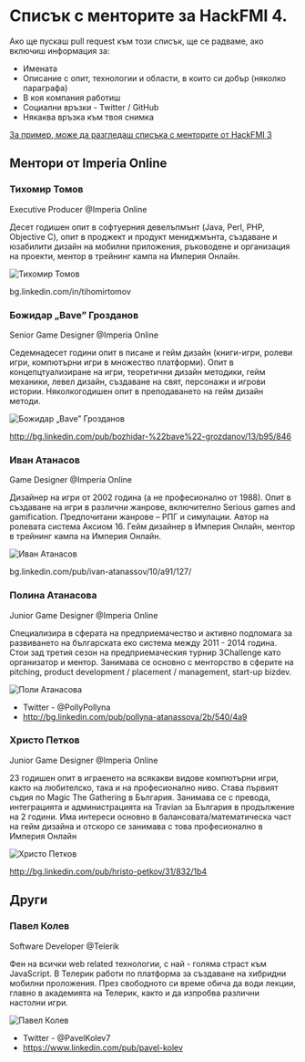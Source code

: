 # Списък с менторите за HackFMI 4.

Ако ще пускаш pull request към този списък, ще се радваме, ако включиш информация за:

* Имената
* Описание с опит, технологии и области, в които си добър (няколко параграфа)
* В коя компания работиш
* Социални връзки - Twitter / GitHub
* Някаква връзка към твоя снимка

[За пример, може да разгледаш списъка с менторите от HackFMI 3](https://github.com/Hackfmi/Organization-Details/blob/master/mentors.md)

## Ментори от Imperia Online

### Тихомир Томов

Executive Producer @Imperia Online

Десет годишен опит в софтуерния девелъпмънт (Java, Perl, PHP, Objective C), опит в проджект и продукт мениджмънта, създаване и юзабилити дизайн на мобилни приложения, ръководене и организация на проекти, ментор в трейнинг кампа на Империя Онлайн.

![Тихомир Томов](https://raw.githubusercontent.com/Hackfmi/HackFMI-4/master/mentor-images/tihomir_tomov.jpg)

bg.linkedin.com/in/tihomirtomov

### Божидар „Bave” Грозданов

Senior Game Designer @Imperia Online

Седемнадесет години опит в писане и гейм дизайн (книги-игри, ролеви игри, компютърни игри в множество платформи). Опит в концепцтуализиране на игри, теоретични дизайн методики, гейм механики, левел дизайн, създаване на свят, персонажи и игрови истории. Няколкогодишен опит в преподаването на гейм дизайн методи.

![Божидар „Bave” Грозданов](https://raw.githubusercontent.com/Hackfmi/HackFMI-4/master/mentor-images/bave.png)

http://bg.linkedin.com/pub/bozhidar-%22bave%22-grozdanov/13/b95/846

### Иван Атанасов

Game Designer @Imperia Online


Дизайнер на игри от 2002 година (а не професионално от 1988). Опит в създаване на игри в различни жанрове, включително Serious games and gamification. Предпочитани жанрове – РПГ и симулации. Автор на ролевата система Аксиом 16. Гейм дизайнер в Империя Онлайн, ментор в трейнинг кампа на Империя Онлайн.

![Иван Атанасов](https://raw.githubusercontent.com/Hackfmi/HackFMI-4/master/mentor-images/ivan_atanasov.jpg)

bg.linkedin.com/pub/ivan-atanassov/10/a91/127/

### Полина Атанасова

Junior Game Designer @Imperia Online


Специализира в сферата на предприемачество и активно подпомага за развиването на българската еко система между 2011 - 2014 година. Стои зад третия сезон на предприемаческия турнир 3Challenge като организатор и ментор. Занимава се основно с менторство в сферите на  pitching, product development / placement / management, start-up bizdev.

![Поли Атанасова](https://raw.githubusercontent.com/Hackfmi/HackFMI-4/master/mentor-images/polly.jpg)

* Twitter - @PollyPollyna
* http://bg.linkedin.com/pub/pollyna-atanassova/2b/540/4a9

### Христо Петков

Junior Game Designer @Imperia Online

23 годишен опит в играенето на всякакви видове компютърни игри, както на любителско, така и на професионално ниво. Става първият съдия по Magic The Gathering в България. Занимава се с превода, интеграцията и администрацията на Travian за България в продължение на 2 години. Има интереси основно в балансовата/математическа част на гейм дизайна и отскоро се занимава с това професионално в Империя Онлайн

![Христо Петков](https://raw.githubusercontent.com/Hackfmi/HackFMI-4/master/mentor-images/hristo_petkov.jpg)

http://bg.linkedin.com/pub/hristo-petkov/31/832/1b4

## Други

### Павел Колев

Software Developer @Telerik

Фен на всички web related технологии, с най - голяма страст към JavaScript. В Телерик работи по платформа за създаване на хибридни мобилни проложения. През свободното си време обича да води лекции, главно в академията на Телерик, както и да изпробва различни настолни игри.

![Павел Колев](https://raw.githubusercontent.com/Hackfmi/HackFMI-4/master/mentor-images/pavel_kolev.jpg)

* Twitter - @PavelKolev7
* https://www.linkedin.com/pub/pavel-kolev
